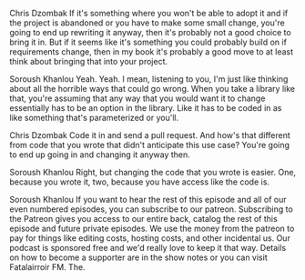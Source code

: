 Chris Dzombak
If it's something where you won't be able to adopt it and if the project is abandoned or you have to make some small change, you're going to end up rewriting it anyway, then it's probably not a good choice to bring it in. But if it seems like it's something you could probably build on if requirements change, then in my book it's probably a good move to at least think about bringing that into your project.

Soroush Khanlou
Yeah. Yeah. I mean, listening to you, I'm just like thinking about all the horrible ways that could go wrong. When you take a library like that, you're assuming that any way that you would want it to change essentially has to be an option in the library. Like it has to be coded in as like something that's parameterized or you'll.

Chris Dzombak
Code it in and send a pull request. And how's that different from code that you wrote that didn't anticipate this use case? You're going to end up going in and changing it anyway then.

Soroush Khanlou
Right, but changing the code that you wrote is easier. One, because you wrote it, two, because you have access like the code is.

Soroush Khanlou
If you want to hear the rest of this episode and all of our even numbered episodes, you can subscribe to our patreon. Subscribing to the Patreon gives you access to our entire back, catalog the rest of this episode and future private episodes. We use the money from the patreon to pay for things like editing costs, hosting costs, and other incidental us. Our podcast is sponsored free and we'd really love to keep it that way. Details on how to become a supporter are in the show notes or you can visit Fatalairroir FM. The.

